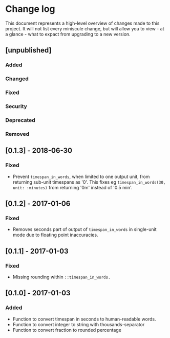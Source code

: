 # Change log

This document represents a high-level overview of changes made to this project.
It will not list every miniscule change, but will allow you to view - at a
glance - what to expact from upgrading to a new version.

## [unpublished]

### Added

### Changed

### Fixed

### Security

### Deprecated

### Removed


## [0.1.3] - 2018-06-30

### Fixed

- Prevent `timespan_in_words`, when limited to one output unit, from returning
  sub-unit timespans as '0'. This fixes eg `timespan_in_words(30, unit:
  :minutes)` from returning '0m' instead of '0.5 min'.


## [0.1.2] - 2017-01-06

### Fixed

- Removes seconds part of output of `timespan_in_words` in single-unit mode due
  to floating point inaccuracies.


## [0.1.1] - 2017-01-03

### Fixed

- Missing rounding within `::timespan_in_words.`


## [0.1.0] - 2017-01-03

### Added

- Function to convert timespan in seconds to human-readable words.
- Function to convert integer to string with thousands-separator
- Function to convert fraction to rounded percentage
